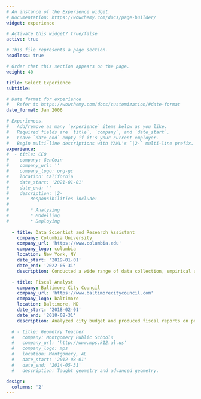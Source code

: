 ```yaml
---
# An instance of the Experience widget.
# Documentation: https://wowchemy.com/docs/page-builder/
widget: experience

# Activate this widget? true/false
active: true

# This file represents a page section.
headless: true

# Order that this section appears on the page.
weight: 40

title: Select Experience
subtitle:

# Date format for experience
#   Refer to https://wowchemy.com/docs/customization/#date-format
date_format: Jan 2006

# Experiences.
#   Add/remove as many `experience` items below as you like.
#   Required fields are `title`, `company`, and `date_start`.
#   Leave `date_end` empty if it's your current employer.
#   Begin multi-line descriptions with YAML's `|2-` multi-line prefix.
experience:
#  - title: CEO
#    company: GenCoin
#    company_url: ''
#    company_logo: org-gc
#    location: California
#    date_start: '2021-01-01'
#    date_end: ''
#    description: |2-
#        Responsibilities include:
#        
#        * Analysing
#        * Modelling
#        * Deploying
        
  - title: Data Scientist and Research Assistant
    company: Columbia University
    company_url: 'https://www.columbia.edu'
    company_logo: columbia
    location: New York, NY
    date_start: '2019-01-01'
    date_end: '2022-05-31'
    description: Conducted a wide range of data collection, empirical analysis, and data visualization tasks for academic research.

  - title: Fiscal Analyst
    company: Baltimore City Council
    company_url: 'https://www.baltimorecitycouncil.com'
    company_logo: baltimore
    location: Baltimore, MD
    date_start: '2018-02-01'
    date_end: '2018-08-31'
    description: Analyzed city budget and produced fiscal reports on policy items.

  # - title: Geometry Teacher
  #   company: Montgomery Public Schools
  #   company_url: 'http://www.mps.k12.al.us'
  #   company_logo: mps
  #   location: Montgomery, AL
  #   date_start: '2012-08-01'
  #   date_end: '2014-05-31'
  #   description: Taught geometry and advanced geometry.

design:
  columns: '2'
---
```

